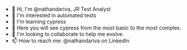 - 👋 Hi, I'm @nathandariva, JR Test Analyst
- 👀 I'm interested in automated tests
- 🌱 I'm learning cypress
- 🦾 Here you will see cypress from the most basic to the most complex.
- 💞️ I'm looking to collaborate to help me evolve.
- 📫 How to reach me: @nathandariva on LinkedIn

<!---
nathandariva/nathandariva is a ✨ special ✨ repository because its `README.md` (this file) appears on your GitHub profile.
You can click the Preview link to take a look at your changes.
--->
